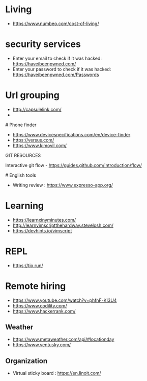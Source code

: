 # Living

* https://www.numbeo.com/cost-of-living/

# security services

* Enter your email to check if it was hacked: https://haveibeenpwned.com/
* Enter your password to check if it was hacked: https://haveibeenpwned.com/Passwords

# Url grouping

- http://capsulelink.com/
-

# Phone finder

* https://www.devicespecifications.com/en/device-finder
* https://versus.com/
* https://www.kimovil.com/

GIT RESOURCES

Interactive git flow - https://guides.github.com/introduction/flow/

# English tools

* Writing review : https://www.expresso-app.org/

# Learning

* https://learnxinyminutes.com/
* http://learnvimscriptthehardway.stevelosh.com/
* https://devhints.io/vimscript

# REPL

* https://tio.run/

# Remote hiring

* https://www.youtube.com/watch?v=phfnF-KI3U4
* https://www.codility.com/
* https://www.hackerrank.com/

## Weather

* https://www.metaweather.com/api/#locationday
* https://www.ventusky.com/

## Organization

* Virtual sticky board : https://en.linoit.com/
